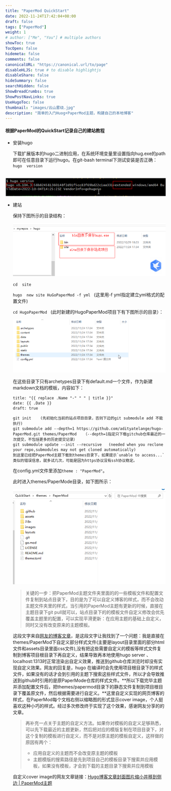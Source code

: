 ```yaml
---
title: "PaperMod QuickStart"
date: 2022-11-24T17:42:04+08:00
draft: false
tags: ["PaperMod"]
weight: 1
# author: ["Me", "You"] # multiple authors
showToc: true
TocOpen: false
hidemeta: false
comments: false
canonicalURL: "https://canonical.url/to/page"
disableHLJS: true # to disable highlightjs
disableShare: false
hideSummary: false
searchHidden: false
ShowBreadCrumbs: true
ShowPostNavLinks: true
UseHugoToc: false
thumbnail: "images/云山雾绕.jpg" 
description: "简单的入门Huog+PaperMod主题，构建自己的本地博客"
---
```


#### 根据PaperMod的QuickStart记录自己的建站教程

* 安装hugo

  下载扩展版本的hugo二进制应用，在系统环境变量里设置指向hug.exe的path即可在任意目录下运行hugo。在git-bash  terminal下测试安装是否正确：`hugo  version`

​       ![](images/hugo-setup-version.png)

* 建站

  保持下图所示的目录结构：
  
  ![](images/hugo-directoy-structure.png)
  
  `cd  site`
  
  `hugo  new site HuGoPaperMod -f yml `     (这里用-f yml指定建立yml格式的配置文件)
  
  `cd HugoPaperMod `                        (此时新建的HugoPaperMod项目下有下图所示的目录）：
  
  ![](images/hugo-directoy-structure-2.png)
  
  在这些目录下只有archetypes目录下有default.md一个文件，作为新建markdown文档的模板，内容如下：
  
  ~~~
  title: "{{ replace .Name "-" " " | title }}"
  date: {{ .Date }}
  draft: true
  ~~~
  ~~~
  git init    (先初始化当前的站点项目目录，否则下边的git submodule add 不能执行)
  git submodule add --depth=1 https://github.com/adityatelange/hugo-PaperMod.git themes/PaperMod   （--depth=1指定只下载gitchub仓库最近的一次提交，不包括更多的历史提交记录）
  git submodule update --init --recursive   (needed when you reclone your repo,submodules may not get cloned automatically)
  到这里已经把PaperMod主题下载到themes目录下，如果提示`unable to access...`类似的错误信息，就多试几次，可能是因为https协议没有ssh协议稳定。
  ~~~
  
  在config.yml文件里添加`theme : "PaperMod"`。
  
  此时进入themes/PaperMode目录，如下图所示：
  
  ![](images/cloned-PaperMod.png)
  
  > 关键的一步：把PaperMod主题文件夹里面的的一些模板文件和配置文件复制到站点目录下，目的是为了可以自定义博客的样式，而不会改动主题文件夹里的样式，当引用的PaperMod主题有更新的时候，直接在主题目录下git pull就可以，站点目录下的的模板文件自定义修改会优先覆盖主题里的配置，可以实现平滑更新：在应用主题的基础上自定义，同时又没有改变原来的主题模板。 
  
  这段文字来自[网友的博客文章](https://www.sulvblog.cn/posts/blog/build_hugo/)，是这段文字让我找到了一个问题：我是直接在themes/PaperMod下自定义部分样式文件(主要是layout目录里面的部分html文件和assets目录里面css文件),没有把这些需要自定义的模板等样式文件复制到博客项目根目录下再自定义，结果导致再本地使用hugo server 、localhost:1313时正常渲染出自定义效果，推送到github仓库浏览时却没有实现自定义效果。网友的回复是，hugo 在编译时会先使用项目根目录下的样式文件，如果没有的话才会到引用的主题下搜索这些样式文件，所以才会导致推送到github时引用的是原PaperMode仓库的样式文件。**所以下载完毕主题并添加配置文件后，把themes/papermod目录下的静态文件复制到项目根目录下覆盖原文件，然后根据需要进行自定义。**这里自定义实现的网页博客的样式，在PaperMod每个文档右侧以缩略图的形式显示cover image，个人挺喜欢这种小巧的样式。经过多次修改终于实现了这个效果，感谢网友分享的的文章。
  
  > 再补充一点关于主题的自定义方法。如果你对模板的自定义足够熟悉，可以先下载最近的主题更新，然后把对应的模版复制在项目目录下，对这个复制的模板进行自定义，而不是对原主题的模板自定义，这样做的原因有两个：
  >
  > * 应用自定义的主题而不会改变原主题的模板
  > * 主题模版的搜索路径是先到项目自己的模板目录下搜索并应用模板，如果没有模板，才会到下载的主题目录下搜索并应用模板
  
  自定义cover image的网友文章链接：[Hugo博客文章封面图片缩小并移到侧边 | PaperMod主题](https://www.sulvblog.cn/posts/blog/img_right/)



